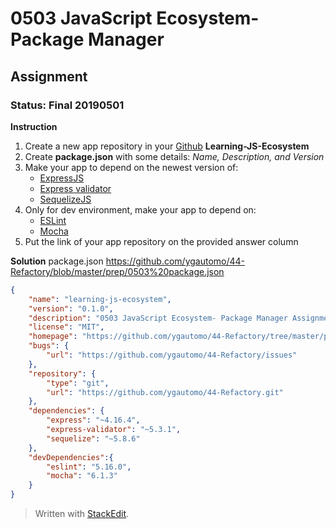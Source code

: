 # 0503 JavaScript Ecosystem- Package Manager
## Assignment
### Status: Final 20190501

**Instruction**

 1. Create a new app repository in your [Github](https://github.com/) **Learning-JS-Ecosystem**
 2. Create **package.json** with some details: *Name, Description, and Version*
 3. Make your app to depend on the newest version of:
	 - [ExpressJS](https://expressjs.com/)
	 - [Express validator](https://github.com/express-validator/express-validator)
	 - [SequelizeJS](http://docs.sequelizejs.com/)
 4. Only for dev environment, make your app to depend on:
	 - [ESLint](https://eslint.org/)
	 - [Mocha](https://mochajs.org/)
 5. Put the link of your app repository on the provided answer column

**Solution**
package.json
https://github.com/ygautomo/44-Refactory/blob/master/prep/0503%20package.json
```JSON
{
	"name": "learning-js-ecosystem",
	"version": "0.1.0",
	"description": "0503 JavaScript Ecosystem- Package Manager Assignment",
	"license": "MIT",
	"homepage": "https://github.com/ygautomo/44-Refactory/tree/master/prep",
	"bugs": {
		"url": "https://github.com/ygautomo/44-Refactory/issues" 
	},
	"repository": {
		"type": "git",
		"url": "https://github.com/ygautomo/44-Refactory.git"
	},
	"dependencies": {
		"express": "~4.16.4",
		"express-validator": "~5.3.1",
		"sequelize": "~5.8.6"
	},
	"devDependencies":{
		"eslint": "5.16.0",
		"mocha": "6.1.3"
	}
}
```

> Written with [StackEdit](https://stackedit.io/).